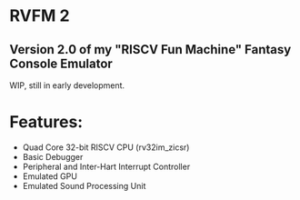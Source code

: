 RVFM 2
======

Version 2.0 of my "RISCV Fun Machine" Fantasy Console Emulator
--------------------------------------------------------------

WIP, still in early development.

Features:
=========

* Quad Core 32-bit RISCV CPU (rv32im_zicsr)
* Basic Debugger
* Peripheral and Inter-Hart Interrupt Controller
* Emulated GPU
* Emulated Sound Processing Unit
